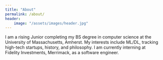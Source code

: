 ```yaml
---
title: "About"
permalink: /about/
header: 
	image: "/assets/images/header.jpg"
---
```


I am a rising Junior completing my BS degree in computer science at the University of 
Massachusetts, Amherst. My interests include ML/DL, tracking high-tech startups, history, and philosophy. I 
am currently interning at Fidelity Investments, Merrimack, as a software engineer.